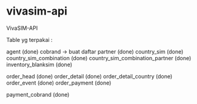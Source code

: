 # vivasim-api
VivaSIM-API


Table yg terpakai :

agent                               (done)
cobrand -> buat daftar partner      (done)
country_sim                         (done)
country_sim_combination             (done)
country_sim_combination_partner     (done)
inventory_blanksim                  (done)

order_head                          (done)
order_detail                        (done)
order_detail_country                (done)
order_event                         (done)
order_payment                       (done)

payment_cobrand                     (done)
